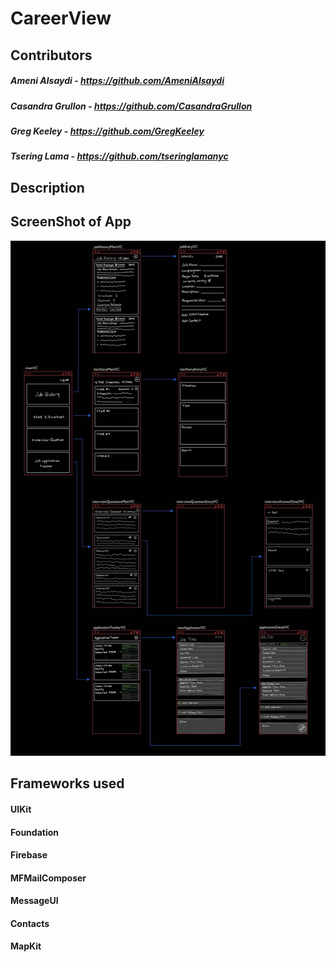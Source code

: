# CareerView

## Contributors
##### Ameni Alsaydi - https://github.com/AmeniAlsaydi
##### Casandra Grullon - https://github.com/CasandraGrullon
##### Greg Keeley - https://github.com/GregKeeley
##### Tsering Lama - https://github.com/tseringlamanyc

## Description

## ScreenShot of App
![Wireframe](Media/Wireframe.jpg)

## Frameworks used
#### UIKit 
#### Foundation
#### Firebase  
#### MFMailComposer
#### MessageUI
#### Contacts
#### MapKit
